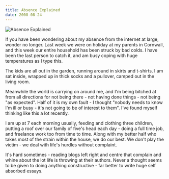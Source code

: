 ```yaml
---
title: Absence Explained
date: 2008-08-24
---
```


![Absence Explained](https://source.unsplash.com/dUPDhdeCN84/1600x900)

If you have been wondering about my absence from the internet at large, wonder no longer. Last week we were on holiday at my parents in Cornwall, and this week our entire household has been struck by bad colds. I have been the last person to catch it, and am busy coping with huge temperatures as I type this.

The kids are all out in the garden, running around in skirts and t-shirts. I am sat inside, wrapped up in thick socks and a pullover, camped out in the living room.

Meanwhile the world is carrying on around me, and I'm being bitched at from all directions for not being there - not having done things - not being "as expected". Half of it is my own fault - I thought "nobody needs to know I'm ill or busy - it's not going to be of interest to them". I've found myself thinking like this a lot recently.

I am up at 7 each morning usually, feeding and clothing three children, putting a roof over our family of five's head each day - doing a full time job, and freelance work too from time to time. Along with my better half who takes most of the strain within the house, we do our best. We don't play the victim - we deal with life's hurdles without complaint.

It's hard sometimes - reading blogs left right and centre that complain and whine about the lot life is throwing at their authors. Never a thought seems to be given to doing anything constructive - far better to write huge self absorbed essays.